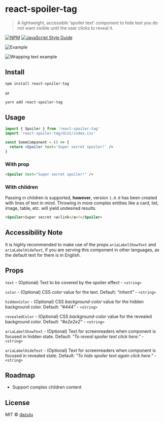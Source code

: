 # react-spoiler-tag

> A lightweight, accessible 'spoiler text' component to hide text you do not want visible until the user clicks to reveal it.

[![NPM](https://img.shields.io/npm/v/react-spoiler-tag.svg)](https://www.npmjs.com/package/react-spoiler-tag) [![JavaScript Style Guide](https://img.shields.io/badge/code_style-standard-brightgreen.svg)](https://standardjs.com)

![Example](https://assets.codepen.io/62105/spoiler-example.gif?format=auto)

![Wrapping text example](https://assets.codepen.io/62105/spoiler-wrap.gif?format=auto)

## Install

```bash
npm install react-spoiler-tag
```

or

```bash
yarn add react-spoiler-tag
```

## Usage

```jsx
import { Spoiler } from 'react-spoiler-tag'
import 'react-spoiler-tag/dist/index.css'

const SomeComponent = () => {
  return <Spoiler text='Super secret spoiler!' />
}
```

### With prop

```html
<Spoiler text="Super secret spoiler!" />
```

### With children

Passing in children is supported, **however**, version `1.0.0` has been created with lines of text in mind. Throwing in more complex entities like a card, list, image, table, etc. will yield undesired results.

```html
<Spoiler>Super secret <a>link</a>!</Spoiler>
```

## Accessibility Note

It is highly recommended to make use of the props `ariaLabelShowText` and `ariaLabelHideText`, if you are serving this component in other languages, as the default text for them is in English.

## Props

`text` - (Optional) Text to be covered by the spolier effect - `<string>`

`color` - (Optional) CSS _color_ value for the text. Default: _"inherit"_ - `<string>`

`hiddenColor` - (Optional) CSS _background-color_ value for the hidden background color. Default: _"#444"_ - `<string>`

`revealedColor` - (Optional) CSS _background-color_ value for the revealed background color. Default: _"#e2e2e2"_ - `<string>`

`ariaLabelShowText` - (Optional) Text for screenreaders when component is focused in hidden state. Default: _"To reveal spoiler text click here."_ - `<string>`

`ariaLabelHideText` - (Optional) Text for screenreaders when component is focused in revealed state. Default: _"To hide spoiler text again click here."_ - `<string>`

## Roadmap

- Support complex children content

## License

MIT © [dazulu](https://github.com/dazulu)
